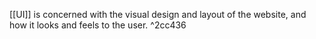 [[UI]] is concerned with the visual design and layout of the website, and how it looks and feels to the user. ^2cc436